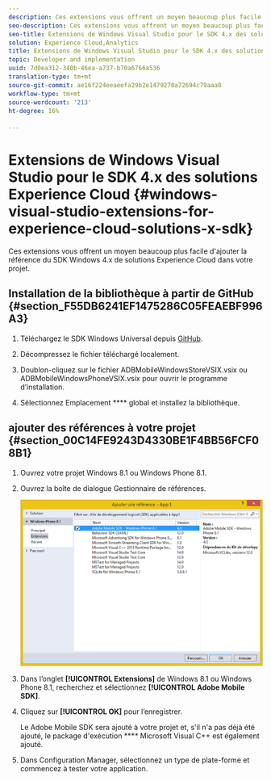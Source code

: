 ```yaml
---
description: Ces extensions vous offrent un moyen beaucoup plus facile d'ajouter la référence du SDK Windows 4.x de solutions Experience Cloud dans votre projet.
seo-description: Ces extensions vous offrent un moyen beaucoup plus facile d'ajouter la référence du SDK Windows 4.x de solutions Experience Cloud dans votre projet.
seo-title: Extensions de Windows Visual Studio pour le SDK 4.x des solutions Experience Cloud
solution: Experience Cloud,Analytics
title: Extensions de Windows Visual Studio pour le SDK 4.x des solutions Experience Cloud
topic: Developer and implementation
uuid: 7d0ea312-340b-46ea-a737-b70a6766a536
translation-type: tm+mt
source-git-commit: ae16f224eeaeefa29b2e1479270a72694c79aaa0
workflow-type: tm+mt
source-wordcount: '213'
ht-degree: 16%

---
```



# Extensions de Windows Visual Studio pour le SDK 4.x des solutions Experience Cloud {#windows-visual-studio-extensions-for-experience-cloud-solutions-x-sdk}

Ces extensions vous offrent un moyen beaucoup plus facile d&#39;ajouter la référence du SDK Windows 4.x de solutions Experience Cloud dans votre projet.

## Installation de la bibliothèque à partir de GitHub {#section_F55DB6241EF1475286C05FEAEBF996A3}

1. Téléchargez le SDK Windows Universal depuis [GitHub](https://github.com/Adobe-Marketing-Cloud/mobile-services/releases).
1. Décompressez le fichier téléchargé localement.
1. Doublon-cliquez sur le fichier ADBMobileWindowsStoreVSIX.vsix ou ADBMobileWindowsPhoneVSIX.vsix pour ouvrir le programme d’installation.

1. Sélectionnez Emplacement **** global et installez la bibliothèque.

## ajouter des références à votre projet {#section_00C14FE9243D4330BE1F4BB56FCF08B1}

1. Ouvrez votre projet Windows 8.1 ou Windows Phone 8.1.
1. Ouvrez la boîte de dialogue Gestionnaire de références.

   ![](assets/ref_manager.png)

1. Dans l’onglet **[!UICONTROL Extensions]** de Windows 8.1 ou Windows Phone 8.1, recherchez et sélectionnez **[!UICONTROL Adobe Mobile SDK]**.
1. Cliquez sur **[!UICONTROL OK]** pour l’enregistrer.

   Le Adobe Mobile SDK sera ajouté à votre projet et, s&#39;il n&#39;a pas déjà été ajouté, le package d&#39;exécution **** Microsoft Visual C++ est également ajouté.

1. Dans Configuration Manager, sélectionnez un type de plate-forme et commencez à tester votre application.


